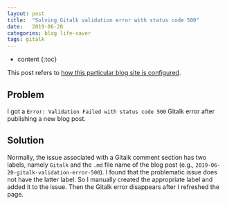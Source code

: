 ```yaml
---
layout: post
title:  "Solving Gitalk validation error with status code 500"
date:   2019-06-20
categories: blog life-saver
tags: gitalk
---
```


* content
{:toc}

This post refers to [how this particular blog site is configured](https://largecats.github.io/2019/06/17/Build-blog/).

## Problem

I got a `Error: Validation Failed with status code 500` Gitalk error after publishing a new blog post.



## Solution

Normally, the issue associated with a Gitalk comment section has two labels, namely `Gitalk` and the `.md` file name of the blog post (e.g., `2019-06-20-gitalk-validation-error-500`). I found that the problematic issue does not have the latter label. So I manually created the appropriate label and added it to the issue. Then the Gitalk error disappears after I refreshed the page.